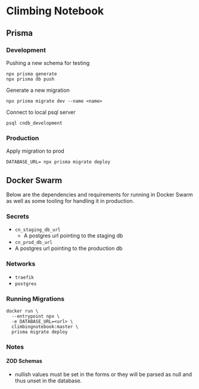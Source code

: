 # Climbing Notebook

## Prisma

### Development

Pushing a new schema for testing
```
npx prisma generate
npx prisma db push
```

Generate a new migration
```
npx prisma migrate dev --name <name>
```

Connect to local psql server
```
psql cndb_development
```

### Production

Apply migration to prod
```
DATABASE_URL= npx prisma migrate deploy
```

## Docker Swarm

Below are the dependencies and requirements for running in Docker Swarm
as well as some tooling for handling it in production.

### Secrets

- `cn_staging_db_url`
  - A postgres url pointing to the staging db
-  `cn_prod_db_url`
  - A postgres url pointing to the production db

### Networks

- `traefik`
- `postgres`

### Running Migrations

```
docker run \
  --entrypoint npx \
  -e DATABASE_URL=<url> \
  climbingnotebook:master \
  prisma migrate deploy
```

### Notes

#### ZOD Schemas
- nullish values must be set in the forms or they will be parsed as null and thus unset
  in the database.
